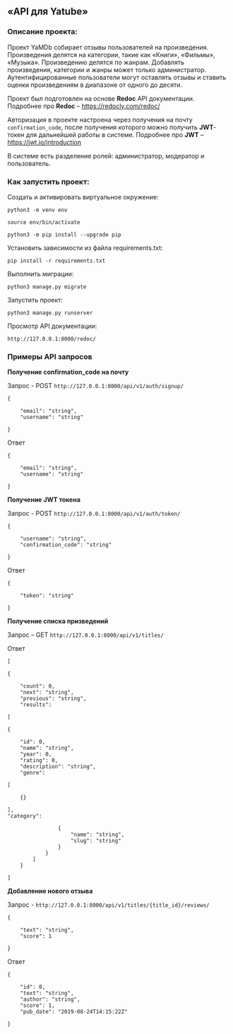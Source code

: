 ## «API для Yatube»

### Описание проекта:

Проект YaMDb собирает отзывы пользователей на произведения.
Произведения делятся на категории, такие как «Книги», «Фильмы», «Музыка». 
Произведению делятся по жанрам. 
Добавлять произведения, категории и жанры может только администратор.
Аутентифицированные пользователи могут оставлять отзывы и ставить оценки произведениям в диапазоне от одного до десяти.

Проект был подготовлен на основе **Redoc** API документации. 
  Подробнее про **Redoc** – https://redocly.com/redoc/
 

Авторизация в проекте настроена через получения на почту `confirmation_code`, после получения которого можно получить **JWT**-токен для дальнейшей работы в системе.
  Подробнее про **JWT** – https://jwt.io/introduction
 
В системе есть разделение ролей: администратор, модератор и пользователь.

### Как запустить проект:

Cоздать и активировать виртуальное окружение:

```
python3 -m venv env
```

```
source env/bin/activate
```

```
python3 -m pip install --upgrade pip
```

Установить зависимости из файла requirements.txt:

```
pip install -r requirements.txt
```

Выполнить миграции:

```
python3 manage.py migrate
```

Запустить проект:

```
python3 manage.py runserver
```

Просмотр API документации: 

```
http://127.0.0.1:8000/redoc/
```


### Примеры API запросов

**Получение confirmation_code на почту**

Запрос - POST `http://127.0.0.1:8000/api/v1/auth/signup/`

```
{

    "email": "string",
    "username": "string"

}
```

Ответ

```
{

    "email": "string",
    "username": "string"

}
```


**Получение JWT токена**

Запрос - POST `http://127.0.0.1:8000/api/v1/auth/token/`

```
{

    "username": "string",
    "confirmation_code": "string"

}
```

Ответ

```
{

    "token": "string"

}
```



**Получение списка призведений**

Запрос – GET `http://127.0.0.1:8000/api/v1/titles/`


Ответ

```
[

{

    "count": 0,
    "next": "string",
    "previous": "string",
    "results": 

[

{

    "id": 0,
    "name": "string",
    "year": 0,
    "rating": 0,
    "description": "string",
    "genre": 

[

    {}

],
"category": 

                {
                    "name": "string",
                    "slug": "string"
                }
            }
        ]
    }

]
```

**Добавление нового отзыва**

Запрос - `http://127.0.0.1:8000/api/v1/titles/{title_id}/reviews/`

```
{

    "text": "string",
    "score": 1

}
```

Ответ

```
{

    "id": 0,
    "text": "string",
    "author": "string",
    "score": 1,
    "pub_date": "2019-08-24T14:15:22Z"

}
```